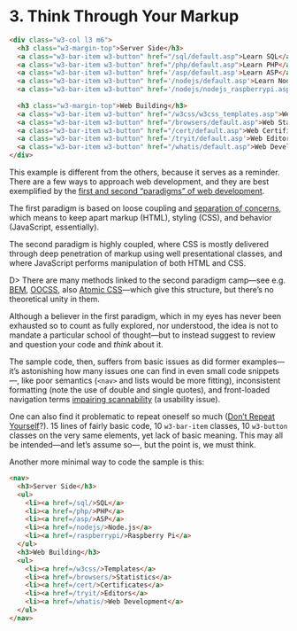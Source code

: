 # 3. Think Through Your Markup

```html
<div class="w3-col l3 m6">
  <h3 class="w3-margin-top">Server Side</h3>
  <a class="w3-bar-item w3-button" href="/sql/default.asp">Learn SQL</a>
  <a class="w3-bar-item w3-button" href="/php/default.asp">Learn PHP</a>
  <a class="w3-bar-item w3-button" href='/asp/default.asp'>Learn ASP</a>
  <a class="w3-bar-item w3-button" href='/nodejs/default.asp'>Learn Node.js</a>
  <a class="w3-bar-item w3-button" href='/nodejs/nodejs_raspberrypi.asp'>Learn Raspberry Pi</a>
    
  <h3 class="w3-margin-top">Web Building</h3>
  <a class="w3-bar-item w3-button" href="/w3css/w3css_templates.asp">Web Templates</a>
  <a class="w3-bar-item w3-button" href="/browsers/default.asp">Web Statistics</a>
  <a class="w3-bar-item w3-button" href="/cert/default.asp">Web Certificates</a>
  <a class="w3-bar-item w3-button" href='/tryit/default.asp'>Web Editor</a>
  <a class="w3-bar-item w3-button" href="/whatis/default.asp">Web Development</a>
</div>
```

This example is different from the others, because it serves as a reminder. There are a few ways to approach web development, and they are best exemplified by the [first and second “paradigms” of web development](https://meiert.com/en/blog/two-paradigms/).

The first paradigm is based on loose coupling and [separation of concerns](https://en.wikipedia.org/wiki/Separation_of_concerns), which means to keep apart markup (HTML), styling (CSS), and behavior (JavaScript, essentially).

The second paradigm is highly coupled, where CSS is mostly delivered through deep penetration of markup using well presentational classes, and where JavaScript performs manipulation of both HTML and CSS.

D> There are many methods linked to the second paradigm camp—see e.g. [BEM](http://getbem.com/), [OOCSS](http://oocss.org/), also [Atomic CSS](https://acss.io/)—which give this structure, but there’s no theoretical unity in them.

Although a believer in the first paradigm, which in my eyes has never been exhausted so to count as fully explored, nor understood, the idea is not to mandate a particular school of thought—but to instead suggest to review and question your code and _think_ about it.

The sample code, then, suffers from basic issues as did former examples—it’s astonishing how many issues one can find in even small code snippets—, like poor semantics (`<nav>` and lists would be more fitting), inconsistent formatting (note the use of double and single quotes), and front-loaded navigation terms [impairing scannability](https://www.nngroup.com/articles/first-2-words-a-signal-for-scanning/) (a usability issue).

One can also find it problematic to repeat oneself so much ([Don’t Repeat Yourself](https://en.wikipedia.org/wiki/Don%27t_repeat_yourself)?). 15 lines of fairly basic code, 10 `w3-bar-item` classes, 10 `w3-button` classes on the very same elements, yet lack of basic meaning. This may all be intended—and let’s assume so—, but the point is, we must think.

Another more minimal way to code the sample is this:

```html
<nav>
  <h3>Server Side</h3>
  <ul>
    <li><a href=/sql/>SQL</a>
    <li><a href=/php/>PHP</a>
    <li><a href=/asp/>ASP</a>
    <li><a href=/nodejs/>Node.js</a>
    <li><a href=/raspberrypi/>Raspberry Pi</a>
  </ul>
  <h3>Web Building</h3>
  <ul>
    <li><a href=/w3css/>Templates</a>
    <li><a href=/browsers/>Statistics</a>
    <li><a href=/cert/>Certificates</a>
    <li><a href=/tryit/>Editors</a>
    <li><a href=/whatis/>Web Development</a>
  </ul>
</nav>
```
